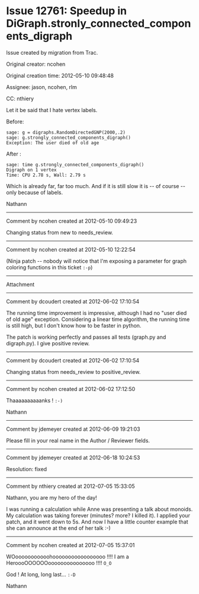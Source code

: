 # Issue 12761: Speedup in DiGraph.stronly_connected_components_digraph

Issue created by migration from Trac.

Original creator: ncohen

Original creation time: 2012-05-10 09:48:48

Assignee: jason, ncohen, rlm

CC:  nthiery

Let it be said that I hate vertex labels.

Before:


```
sage: g = digraphs.RandomDirectedGNP(2000,.2)  
sage: g.strongly_connected_components_digraph()
Exception: The user died of old age
```


After :

```
sage: time g.strongly_connected_components_digraph()
Digraph on 1 vertex
Time: CPU 2.78 s, Wall: 2.79 s
```


Which is already far, far too much. And if it is still slow it is -- of course -- only because of labels.

Nathann


---

Comment by ncohen created at 2012-05-10 09:49:23

Changing status from new to needs_review.


---

Comment by ncohen created at 2012-05-10 12:22:54

(Ninja patch -- nobody will notice that I'm exposing a parameter for graph coloring functions in this ticket `:-p`)


---

Attachment


---

Comment by dcoudert created at 2012-06-02 17:10:54

The running time improvement is impressive, although I had no "user died of old age" exception. Considering a linear time algorithm, the running time is still high, but I don't know how to be faster in python.

The patch is working perfectly and passes all tests (graph.py and digraph.py).
I give positive review.


---

Comment by dcoudert created at 2012-06-02 17:10:54

Changing status from needs_review to positive_review.


---

Comment by ncohen created at 2012-06-02 17:12:50

Thaaaaaaaaaanks ! `:-)`

Nathann


---

Comment by jdemeyer created at 2012-06-09 19:21:03

Please fill in your real name in the Author / Reviewer fields.


---

Comment by jdemeyer created at 2012-06-18 10:24:53

Resolution: fixed


---

Comment by nthiery created at 2012-07-05 15:33:05

Nathann, you are my hero of the day!

I was running a calculation while Anne was presenting a talk about monoids. My calculation was taking forever (minutes? more? I killed it). I applied your patch, and it went down to 5s. And now I have a little counter example that she can announce at the end of her talk :-)


---

Comment by ncohen created at 2012-07-05 15:37:01

WOooooooooooohooooooooooooooooo !!!! I am a HeroooOOOOOOooooooooooooooo !!!! `O_O`

God ! At long, long last... `:-D`

Nathann
